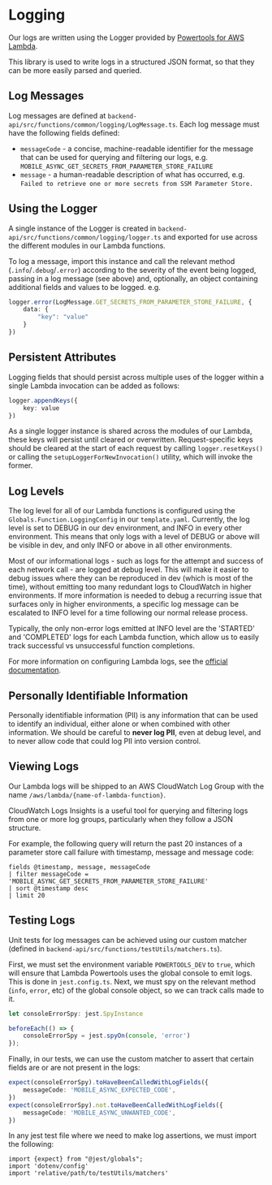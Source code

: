 # Logging

Our logs are written using the Logger provided by 
[Powertools for AWS Lambda](https://docs.powertools.aws.dev/lambda/typescript/latest/core/logger/).

This library is used to write logs in a structured JSON format, so that they can be more easily parsed and queried.

## Log Messages

Log messages are defined at `backend-api/src/functions/common/logging/LogMessage.ts`. Each log message must have
the following fields defined:
* `messageCode` - a concise, machine-readable identifier for the message that can be used for querying and filtering our 
logs, e.g. `MOBILE_ASYNC_GET_SECRETS_FROM_PARAMETER_STORE_FAILURE`
* `message` - a human-readable description of what has occurred, e.g. `Failed to retrieve one or more secrets from SSM Parameter Store.`


## Using the Logger

A single instance of the Logger is created in `backend-api/src/functions/common/logging/logger.ts` and exported
for use across the different modules in our Lambda functions.

To log a message, import this instance and call the relevant method (`.info`/`.debug`/`.error`) according to the
severity of the event being logged, passing in a log message (see above) and, optionally, an object containing
additional fields and values to be logged. e.g.

```typescript
logger.error(LogMessage.GET_SECRETS_FROM_PARAMETER_STORE_FAILURE, {
    data: {
        "key": "value"
    }
})
```

## Persistent Attributes

Logging fields that should persist across multiple uses of the logger within a single Lambda invocation can be added as follows:

```typescript
logger.appendKeys({
    key: value
})
```

As a single logger instance is shared across the modules of our Lambda, these keys will persist until cleared or
overwritten. Request-specific keys should be cleared at the start of each request by calling `logger.resetKeys()` 
or calling the `setupLoggerForNewInvocation()` utility, which will invoke the former.

## Log Levels

The log level for all of our Lambda functions is configured using the `Globals.Function.LoggingConfig` in our
`template.yaml`. Currently, the log level is set to DEBUG in our dev environment, and INFO in every other environment.
This means that only logs with a level of DEBUG or above will be visible in dev, and only INFO or above in all other
environments.

Most of our informational logs - such as logs for the attempt and success of each network call - are logged at debug 
level. This will make it easier to debug issues where they can be reproduced in dev (which is most of the time), without
emitting too many redundant logs to CloudWatch in higher environments. If more information is needed to debug a 
recurring issue that surfaces only in higher environments, a specific log message can be escalated to INFO level for a
time following our normal release process.

Typically, the only non-error logs emitted at INFO level are the 'STARTED' and 'COMPLETED' logs for each Lambda function,
which allow us to easily track successful vs unsuccessful function completions.

For more information on configuring Lambda logs, see the [official documentation](https://docs.aws.amazon.com/lambda/latest/dg/nodejs-logging.html).

## Personally Identifiable Information

Personally identifiable information (PII) is any information that can be used to identify an individual, either alone 
or when combined with other information. We should be careful to **never log PII**, even at debug level, and to never
allow code that could log PII into version control.

## Viewing Logs

Our Lambda logs will be shipped to an AWS CloudWatch Log Group with the name `/aws/lambda/{name-of-lambda-function}`.

CloudWatch Logs Insights is a useful tool for querying and filtering logs from one or more log groups, particularly
when they follow a JSON structure.

For example, the following query will return the past 20 instances of a parameter store call failure with timestamp, 
message and message code:

```
fields @timestamp, message, messageCode
| filter messageCode = 'MOBILE_ASYNC_GET_SECRETS_FROM_PARAMETER_STORE_FAILURE'
| sort @timestamp desc
| limit 20
```

## Testing Logs

Unit tests for log messages can be achieved using our custom matcher (defined in `backend-api/src/functions/testUtils/matchers.ts`).

First, we must set the environment variable `POWERTOOLS_DEV` to `true`, which will ensure that Lambda Powertools uses the global console to emit logs. This is done in `jest.config.ts`.
Next, we must spy on the relevant method (`info`, `error`, etc) of the global console object, so we can track calls made to it.

```typescript
let consoleErrorSpy: jest.SpyInstance

beforeEach(() => {
    consoleErrorSpy = jest.spyOn(console, 'error')
});
```

Finally, in our tests, we can use the custom matcher to assert that certain fields are or are not present in the logs:

```typescript
expect(consoleErrorSpy).toHaveBeenCalledWithLogFields({
    messageCode: 'MOBILE_ASYNC_EXPECTED_CODE',
})
expect(consoleErrorSpy).not.toHaveBeenCalledWithLogFields({
    messageCode: 'MOBILE_ASYNC_UNWANTED_CODE',
})

```

In any jest test file where we need to make log assertions, we must import the following:

```
import {expect} from "@jest/globals";
import 'dotenv/config'
import 'relative/path/to/testUtils/matchers'
```

